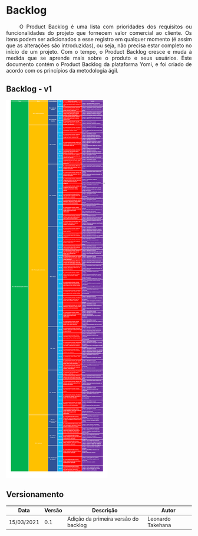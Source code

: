 # Backlog

<p style="text-align: justify;"> &emsp;&emsp;
O Product Backlog é uma lista com prioridades dos requisitos ou funcionalidades do projeto que fornecem valor comercial ao cliente. Os itens podem ser adicionados a esse registro em qualquer momento (é assim que as alterações são introduzidas), ou seja, não precisa estar completo no início de um projeto. Com o tempo, o Product Backlog cresce e muda à medida que se aprende mais sobre o produto e seus usuários. Este documento contém o Product Backlog da plataforma Yomi, e foi criado de acordo com os princípios da metodologia ágil.
</p>

## Backlog - v1

![Backlog V1](Images/backlog-v1.png)

## Versionamento

Data | Versão | Descrição | Autor
---- | ------ | --------- | -----
15/03/2021 | 0.1 | Adição da primeira versão do backlog | Leonardo Takehana